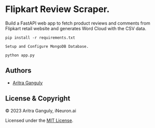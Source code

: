 # Flipkart Review Scraper.

Build a FastAPI web app to fetch product reviews and comments from Flipkart retail website and generates Word Cloud with the CSV data.

```console
pip install -r requirements.txt

Setup and Configure MongoDB Database.

python app.py
```

## Authors

- [Aritra Ganguly](https://in.linkedin.com/in/gangulyaritra)

## License & Copyright

© 2023 Aritra Ganguly, iNeuron.ai

Licensed under the [MIT License](LICENSE).